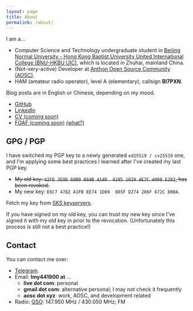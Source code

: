 ```yaml
---
layout: page
title: About
permalink: /about/
---
```


I am a...

- Computer Science and Technology undergraduate student in [Beijing Normal University - Hong Kong Baptist University United International College (BNU-HKBU UIC)][uic], which is located in Zhuhai, mainland China.
- (Not-very-active) Developer at [Anthon Open Source Community (AOSC)][aosc].
- HAM (amateur radio operator), level A (elementary), callsign **BI7PXN**.

Blog posts are in English or Chinese, depending on my mood.

- [GitHub][github]
- [LinkedIn][linkedin]
- [CV (coming soon)][cv]
- [FOAF (coming soon)][foaf] [(what?)](https://en.wikipedia.org/wiki/FOAF_(ontology))

[uic]:      https://uic.edu.hk
[aosc]:     https://aosc.io
[github]:   https://github.com/lmy441900
[linkedin]: https://www.linkedin.com/in/lmy441900/
[cv]:       #
[foaf]:     #

## GPG / PGP

I have switched my PGP key to a newly generated `ed25519 / cv25519` one, and I'm applying some best practices I learned after I've created my last PGP key.

- ~~My old key: `42F6 3E9D 68B9 884B 414D  4185 1029 4E7C 4008 E282`, has been revoked.~~
- My new key: `E6C7 4782 A1FB EE74 1D09  885F D274 286F 672C 800A`.

Fetch my key from [SKS keyservers][sks].

If you have signed on my old key, you can trust my new key since I've signed it with my old key in prior to the revocation. (Unfortunately this process is still not a best practice!)

[sks]: https://sks-keyservers.net/

## Contact

You can contact me over:

- [Telegram][tg].
- Email: **lmy441900 at** ...
  - **live dot com**: personal
  - **gmail dot com**: alternative personal; I may not check it frequently
  - **aosc dot xyz**: work, AOSC, and development related
- Radio: [QSO][qso]: 147.950 MHz / 430.050 MHz; FM

[tg]:  https://t.me/lmy441900
[qso]: https://en.wikipedia.org/wiki/Contact_(amateur_radio)
